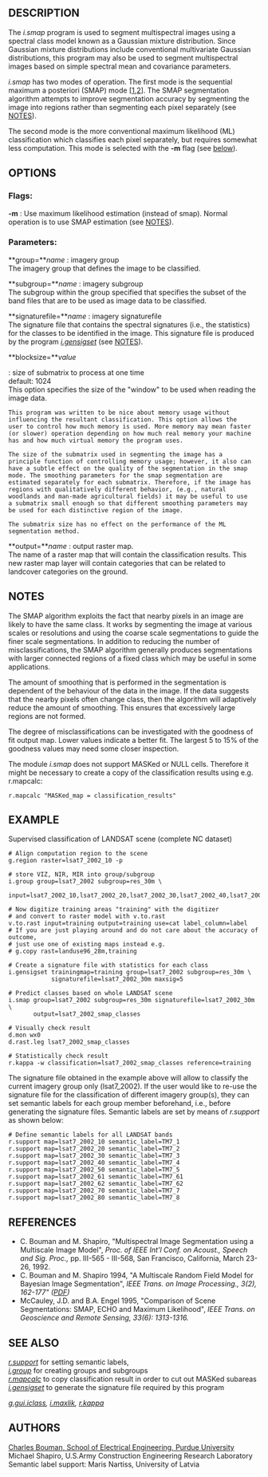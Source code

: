 ## DESCRIPTION

The *i.smap* program is used to segment multispectral images using a
spectral class model known as a Gaussian mixture distribution. Since
Gaussian mixture distributions include conventional multivariate
Gaussian distributions, this program may also be used to segment
multispectral images based on simple spectral mean and covariance
parameters.

*i.smap* has two modes of operation. The first mode is the sequential
maximum a posteriori (SMAP) mode \[[1](#ref1),[2](#ref2)\]. The SMAP
segmentation algorithm attempts to improve segmentation accuracy by
segmenting the image into regions rather than segmenting each pixel
separately (see [NOTES](#notes)).

The second mode is the more conventional maximum likelihood (ML)
classification which classifies each pixel separately, but requires
somewhat less computation. This mode is selected with the **-m** flag
(see [below](#mflag.html)).

## OPTIONS

### Flags:

**-m**
:   Use maximum likelihood estimation (instead of smap). Normal
    operation is to use SMAP estimation (see [NOTES](#notes)).

### Parameters:

**group=***name*
:   imagery group\
    The imagery group that defines the image to be classified.

**subgroup=***name*
:   imagery subgroup\
    The subgroup within the group specified that specifies the subset of
    the band files that are to be used as image data to be classified.

**signaturefile=***name*
:   imagery signaturefile\
    The signature file that contains the spectral signatures (i.e., the
    statistics) for the classes to be identified in the image. This
    signature file is produced by the program
    *[i.gensigset](i.gensigset.html)* (see [NOTES](#notes)).

**blocksize=***value*

:   size of submatrix to process at one time\
    default: 1024\
    This option specifies the size of the \"window\" to be used when
    reading the image data.

    This program was written to be nice about memory usage without
    influencing the resultant classification. This option allows the
    user to control how much memory is used. More memory may mean faster
    (or slower) operation depending on how much real memory your machine
    has and how much virtual memory the program uses.

    The size of the submatrix used in segmenting the image has a
    principle function of controlling memory usage; however, it also can
    have a subtle effect on the quality of the segmentation in the smap
    mode. The smoothing parameters for the smap segmentation are
    estimated separately for each submatrix. Therefore, if the image has
    regions with qualitatively different behavior, (e.g., natural
    woodlands and man-made agricultural fields) it may be useful to use
    a submatrix small enough so that different smoothing parameters may
    be used for each distinctive region of the image.

    The submatrix size has no effect on the performance of the ML
    segmentation method.

**output=***name*
:   output raster map.\
    The name of a raster map that will contain the classification
    results. This new raster map layer will contain categories that can
    be related to landcover categories on the ground.

## NOTES

The SMAP algorithm exploits the fact that nearby pixels in an image are
likely to have the same class. It works by segmenting the image at
various scales or resolutions and using the coarse scale segmentations
to guide the finer scale segmentations. In addition to reducing the
number of misclassifications, the SMAP algorithm generally produces
segmentations with larger connected regions of a fixed class which may
be useful in some applications.

The amount of smoothing that is performed in the segmentation is
dependent of the behaviour of the data in the image. If the data
suggests that the nearby pixels often change class, then the algorithm
will adaptively reduce the amount of smoothing. This ensures that
excessively large regions are not formed.

The degree of misclassifications can be investigated with the goodness
of fit output map. Lower values indicate a better fit. The largest 5 to
15% of the goodness values may need some closer inspection.

The module *i.smap* does not support MASKed or NULL cells. Therefore it
might be necessary to create a copy of the classification results using
e.g. r.mapcalc:

```
r.mapcalc "MASKed_map = classification_results"
```

## EXAMPLE

Supervised classification of LANDSAT scene (complete NC dataset)

```
# Align computation region to the scene
g.region raster=lsat7_2002_10 -p

# store VIZ, NIR, MIR into group/subgroup
i.group group=lsat7_2002 subgroup=res_30m \
  input=lsat7_2002_10,lsat7_2002_20,lsat7_2002_30,lsat7_2002_40,lsat7_2002_50,lsat7_2002_70

# Now digitize training areas "training" with the digitizer
# and convert to raster model with v.to.rast
v.to.rast input=training output=training use=cat label_column=label
# If you are just playing around and do not care about the accuracy of outcome,
# just use one of existing maps instead e.g.
# g.copy rast=landuse96_28m,training

# Create a signature file with statistics for each class
i.gensigset trainingmap=training group=lsat7_2002 subgroup=res_30m \
            signaturefile=lsat7_2002_30m maxsig=5

# Predict classes based on whole LANDSAT scene
i.smap group=lsat7_2002 subgroup=res_30m signaturefile=lsat7_2002_30m \
       output=lsat7_2002_smap_classes

# Visually check result
d.mon wx0
d.rast.leg lsat7_2002_smap_classes

# Statistically check result
r.kappa -w classification=lsat7_2002_smap_classes reference=training
```

The signature file obtained in the example above will allow to classify
the current imagery group only (lsat7_2002). If the user would like to
re-use the signature file for the classification of different imagery
group(s), they can set semantic labels for each group member beforehand,
i.e., before generating the signature files. Semantic labels are set by
means of *r.support* as shown below:

```
# Define semantic labels for all LANDSAT bands
r.support map=lsat7_2002_10 semantic_label=TM7_1
r.support map=lsat7_2002_20 semantic_label=TM7_2
r.support map=lsat7_2002_30 semantic_label=TM7_3
r.support map=lsat7_2002_40 semantic_label=TM7_4
r.support map=lsat7_2002_50 semantic_label=TM7_5
r.support map=lsat7_2002_61 semantic_label=TM7_61
r.support map=lsat7_2002_62 semantic_label=TM7_62
r.support map=lsat7_2002_70 semantic_label=TM7_7
r.support map=lsat7_2002_80 semantic_label=TM7_8
```

## REFERENCES

-   C. Bouman and M. Shapiro, \"Multispectral Image Segmentation using a
    Multiscale Image Model\", *Proc. of IEEE Int\'l Conf. on Acoust.,
    Speech and Sig. Proc.,* pp. III-565 - III-568, San Francisco,
    California, March 23-26, 1992.
-   C. Bouman and M. Shapiro 1994, \"A Multiscale Random Field Model for
    Bayesian Image Segmentation\", *IEEE Trans. on Image Processing.,
    3(2), 162-177\"
    ([PDF](http://dynamo.ecn.purdue.edu/~bouman/publications/pdf/ip2.pdf))*
-   McCauley, J.D. and B.A. Engel 1995, \"Comparison of Scene
    Segmentations: SMAP, ECHO and Maximum Likelihood\", *IEEE Trans. on
    Geoscience and Remote Sensing, 33(6): 1313-1316.*

## SEE ALSO

*[r.support](r.support.html)* for setting semantic labels,\
*[i.group](i.group.html)* for creating groups and subgroups\
*[r.mapcalc](r.mapcalc.html)* to copy classification result in order to
cut out MASKed subareas\
*[i.gensigset](i.gensigset.html)* to generate the signature file
required by this program

*[g.gui.iclass](g.gui.iclass.html), [i.maxlik](i.maxlik.html),
[r.kappa](r.kappa.html)*

## AUTHORS

[Charles Bouman, School of Electrical Engineering, Purdue
University](https://engineering.purdue.edu/~bouman/software/segmentation/)\
Michael Shapiro, U.S.Army Construction Engineering Research Laboratory\
Semantic label support: Maris Nartiss, University of Latvia
